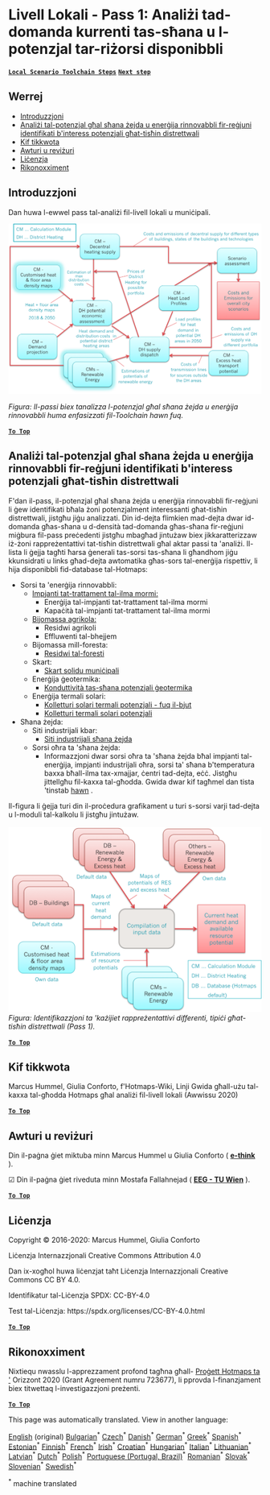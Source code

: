 <h1><a class="anchor" id="local-level---step-1--analysis-of-current-heat-demand-and-available-resource-potentials" href="#local-level---step-1--analysis-of-current-heat-demand-and-available-resource-potentials"><i class="fa fa-link"></i></a>Livell Lokali - Pass 1: Analiżi tad-domanda kurrenti tas-sħana u l-potenzjal tar-riżorsi disponibbli</h1><p> <a href="guide-local-and-municipal-levels#the-hotmaps-scenario-toolchain-different-steps"><strong><code>Local Scenario Toolchain Steps</code></strong></a> <a href="step-2-Calculation-of-future-heat-demand-and-gross-floor-area-density-maps"><strong><code>Next step</code></strong></a></p><h2><a class="anchor" id="table-of-contents" href="#table-of-contents"><i class="fa fa-link"></i></a> Werrej</h2><ul><li> <a href="#introduction">Introduzzjoni</a></li><li> <a href="#analysis-of-potentials-for-excess-heat-and-renewable-energy-in-the-identified-regions-with-potential-interest-for-district-heating">Analiżi tal-potenzjal għal sħana żejda u enerġija rinnovabbli fir-reġjuni identifikati b&#39;interess potenzjali għat-tisħin distrettwali</a></li><li> <a href="#how-to-cite">Kif tikkwota</a></li><li> <a href="#authors-and-reviewers">Awturi u reviżuri</a></li><li> <a href="#license">Liċenzja</a></li><li> <a href="#acknowledgement">Rikonoxximent</a></li></ul><h2><a class="anchor" id="introduction" href="#introduction"><i class="fa fa-link"></i></a> Introduzzjoni</h2><p> Dan huwa l-ewwel pass tal-analiżi fil-livell lokali u muniċipali.</p><img src="/en/Step-1-Analysis-of-current-heat-demand-and-available-resource-potentials/Hotmaps_Local_Toolchain_Step_1final.png"/><p> <em>Figura: Il-passi biex tanalizza l-potenzjal għal sħana żejda u enerġija rinnovabbli huma enfasizzati fil-Toolchain hawn fuq.</em></p><p> <a href="#table-of-contents"><strong><code>To Top</code></strong></a></p><h2><a class="anchor" id="analysis-of-potentials-for-excess-heat-and-renewable-energy-in-the-identified-regions-with-potential-interest-for-district-heating" href="#analysis-of-potentials-for-excess-heat-and-renewable-energy-in-the-identified-regions-with-potential-interest-for-district-heating"><i class="fa fa-link"></i></a> Analiżi tal-potenzjal għal sħana żejda u enerġija rinnovabbli fir-reġjuni identifikati b&#39;interess potenzjali għat-tisħin distrettwali</h2><p> F&#39;dan il-pass, il-potenzjal għal sħana żejda u enerġija rinnovabbli fir-reġjuni li ġew identifikati bħala żoni potenzjalment interessanti għat-tisħin distrettwali, jistgħu jiġu analizzati. Din id-dejta flimkien mad-dejta dwar id-domanda għas-sħana u d-densità tad-domanda għas-sħana fir-reġjuni miġbura fil-pass preċedenti jistgħu mbagħad jintużaw biex jikkaratterizzaw iż-żoni rappreżentattivi tat-tisħin distrettwali għal aktar passi ta &#39;analiżi. Il-lista li ġejja tagħti ħarsa ġenerali tas-sorsi tas-sħana li għandhom jiġu kkunsidrati u links għad-dejta awtomatika għas-sors tal-enerġija rispettiv, li hija disponibbli fid-database tal-Hotmaps:</p><ul><li> Sorsi ta &#39;enerġija rinnovabbli:<ul><li> <a href="https://gitlab.com/hotmaps/potential/WWTP">Impjanti tat-trattament tal-ilma mormi:</a><ul><li> Enerġija tal-impjanti tat-trattament tal-ilma mormi</li><li> Kapaċità tal-impjanti tat-trattament tal-ilma mormi</li></ul></li><li> <a href="https://gitlab.com/hotmaps/potential/potential_biomass">Bijomassa agrikola:</a><ul><li> Residwi agrikoli</li><li> Effluwenti tal-bhejjem</li></ul></li><li> Bijomassa mill-foresta:<ul><li> <a href="https://gitlab.com/hotmaps/potential/potential_forest">Residwi tal-foresti</a></li></ul></li><li> Skart:<ul><li> <a href="https://gitlab.com/hotmaps/potential/potential_municipal_solid_waste">Skart solidu muniċipali</a></li></ul></li><li> Enerġija ġeotermika:<ul><li> <a href="https://gitlab.com/hotmaps/potential/potential_geothermal_raster">Konduttività tas-sħana potenzjali ġeotermika</a></li></ul></li><li> Enerġija termali solari:<ul><li> <a href="https://gitlab.com/hotmaps/potential/potential_solarthermal_collectors_rooftop">Kolletturi solari termali potenzjali - fuq il-bjut</a></li><li> <a href="https://gitlab.com/hotmaps/potential/potential_solarthermal_collectors_open_field">Kolletturi termali solari potenzjali</a></li></ul></li></ul></li><li> Sħana żejda:<ul><li> Siti industrijali kbar:<ul><li> <a href="https://gitlab.com/hotmaps/industrial_sites/industrial_sites_industryBenchmarks">Siti industrijali sħana żejda</a></li></ul></li><li> Sorsi oħra ta &#39;sħana żejda:<ul><li> Informazzjoni dwar sorsi oħra ta &#39;sħana żejda bħal impjanti tal-enerġija, impjanti industrijali oħra, sorsi ta&#39; sħana b&#39;temperatura baxxa bħall-ilma tax-xmajjar, ċentri tad-dejta, eċċ. Jistgħu jittellgħu fil-kaxxa tal-għodda. Gwida dwar kif tagħmel dan tista &#39;tinstab <a href="https://wiki.hotmaps.eu/en/CM-Add-industry-plant">hawn</a> .</li></ul></li></ul></li></ul><p> Il-figura li ġejja turi din il-proċedura grafikament u turi s-sorsi varji tad-dejta u l-moduli tal-kalkolu li jistgħu jintużaw.<br/><br/><img src="/en/Step-1-Analysis-of-current-heat-demand-and-available-resource-potentials/Wiki-local-detailed-Step-1final.png"/> <em>Figura: Identifikazzjoni ta &#39;każijiet rappreżentattivi differenti, tipiċi għat-tisħin distrettwali (Pass 1).</em><br/></p><p> <a href="#table-of-contents"><strong><code>To Top</code></strong></a></p><h2><a class="anchor" id="how-to-cite" href="#how-to-cite"><i class="fa fa-link"></i></a> Kif tikkwota</h2><p> Marcus Hummel, Giulia Conforto, f&#39;Hotmaps-Wiki, Linji Gwida għall-użu tal-kaxxa tal-għodda Hotmaps għal analiżi fil-livell lokali (Awwissu 2020)</p><p><ins> <code><strong><a href="#table-of-contents">To Top</a></strong></code></ins></p><h2><a class="anchor" id="authors-and-reviewers" href="#authors-and-reviewers"><i class="fa fa-link"></i></a> Awturi u reviżuri</h2><p> Din il-paġna ġiet miktuba minn Marcus Hummel u Giulia Conforto ( <strong><a href="https://e-think.ac.at">e-think</a></strong> ).</p><p> ☑ Din il-paġna ġiet riveduta minn Mostafa Fallahnejad ( <strong><a href="https://eeg.tuwien.ac.at/">EEG - TU Wien</a></strong> ).</p><p> <a href="#table-of-contents"><strong><code>To Top</code></strong></a></p><h2><a class="anchor" id="license" href="#license"><i class="fa fa-link"></i></a> Liċenzja</h2><p> Copyright © 2016-2020: Marcus Hummel, Giulia Conforto</p><p> Liċenzja Internazzjonali Creative Commons Attribution 4.0</p><p> Dan ix-xogħol huwa liċenzjat taħt Liċenzja Internazzjonali Creative Commons CC BY 4.0.</p><p> Identifikatur tal-Liċenzja SPDX: CC-BY-4.0</p><p> Test tal-Liċenzja: https://spdx.org/licenses/CC-BY-4.0.html</p><p> <a href="#table-of-contents"><strong><code>To Top</code></strong></a></p><h2><a class="anchor" id="acknowledgement" href="#acknowledgement"><i class="fa fa-link"></i></a> Rikonoxximent</h2><p> Nixtiequ nwasslu l-apprezzament profond tagħna għall- <a href="https://www.hotmaps-project.eu">Proġett Hotmaps ta &#39;</a> Orizzont 2020 (Grant Agreement numru 723677), li pprovda l-finanzjament biex titwettaq l-investigazzjoni preżenti.</p><p><ins> <code><strong><a href="#table-of-contents">To Top</a></strong></code></ins></p>
<!--- THIS IS A SUPER UNIQUE IDENTIFIER -->

This page was automatically translated. View in another language:

[English](../en/Step-1-Analysis-of-current-heat-demand-and-available-resource-potentials) (original) [Bulgarian](../bg/Step-1-Analysis-of-current-heat-demand-and-available-resource-potentials)<sup>\*</sup> [Czech](../cs/Step-1-Analysis-of-current-heat-demand-and-available-resource-potentials)<sup>\*</sup> [Danish](../da/Step-1-Analysis-of-current-heat-demand-and-available-resource-potentials)<sup>\*</sup> [German](../de/Step-1-Analysis-of-current-heat-demand-and-available-resource-potentials)<sup>\*</sup> [Greek](../el/Step-1-Analysis-of-current-heat-demand-and-available-resource-potentials)<sup>\*</sup> [Spanish](../es/Step-1-Analysis-of-current-heat-demand-and-available-resource-potentials)<sup>\*</sup> [Estonian](../et/Step-1-Analysis-of-current-heat-demand-and-available-resource-potentials)<sup>\*</sup> [Finnish](../fi/Step-1-Analysis-of-current-heat-demand-and-available-resource-potentials)<sup>\*</sup> [French](../fr/Step-1-Analysis-of-current-heat-demand-and-available-resource-potentials)<sup>\*</sup> [Irish](../ga/Step-1-Analysis-of-current-heat-demand-and-available-resource-potentials)<sup>\*</sup> [Croatian](../hr/Step-1-Analysis-of-current-heat-demand-and-available-resource-potentials)<sup>\*</sup> [Hungarian](../hu/Step-1-Analysis-of-current-heat-demand-and-available-resource-potentials)<sup>\*</sup> [Italian](../it/Step-1-Analysis-of-current-heat-demand-and-available-resource-potentials)<sup>\*</sup> [Lithuanian](../lt/Step-1-Analysis-of-current-heat-demand-and-available-resource-potentials)<sup>\*</sup> [Latvian](../lv/Step-1-Analysis-of-current-heat-demand-and-available-resource-potentials)<sup>\*</sup>  [Dutch](../nl/Step-1-Analysis-of-current-heat-demand-and-available-resource-potentials)<sup>\*</sup> [Polish](../pl/Step-1-Analysis-of-current-heat-demand-and-available-resource-potentials)<sup>\*</sup> [Portuguese (Portugal, Brazil)](../pt/Step-1-Analysis-of-current-heat-demand-and-available-resource-potentials)<sup>\*</sup> [Romanian](../ro/Step-1-Analysis-of-current-heat-demand-and-available-resource-potentials)<sup>\*</sup> [Slovak](../sk/Step-1-Analysis-of-current-heat-demand-and-available-resource-potentials)<sup>\*</sup> [Slovenian](../sl/Step-1-Analysis-of-current-heat-demand-and-available-resource-potentials)<sup>\*</sup> [Swedish](../sv/Step-1-Analysis-of-current-heat-demand-and-available-resource-potentials)<sup>\*</sup> 

<sup>\*</sup> machine translated

